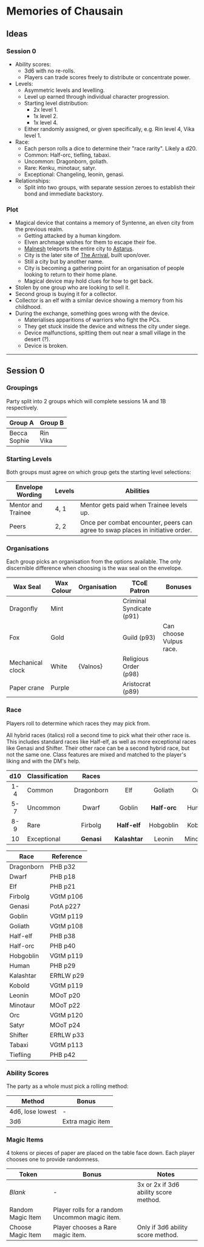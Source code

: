 # Memories of Chausain

## Ideas

### Session 0

- Ability scores:
  - 3d6 with no re-rolls.
  - Players can trade scores freely to distribute or concentrate power.
- Levels:
  - Asymmetric levels and levelling.
  - Level up earned through individual character progression.
  - Starting level distribution:
    - 2x level 1.
    - 1x level 2.
    - 1x level 4.
  - Either randomly assigned, or given specifically, e.g. Rin level 4, Vika level 1.
- Race:
  - Each person rolls a dice to determine their "race rarity". Likely a d20.
  - Common: Half-orc, tiefling, tabaxi.
  - Uncommon: Dragonborn, goliath.
  - Rare: Kenku, minotaur, satyr.
  - Exceptional: Changeling, leonin, genasi.
- Relationships:
  - Split into two groups, with separate session zeroes to establish their bond and immediate backstory.

### Plot

- Magical device that contains a memory of Syntenne, an elven city from the previous realm.
  - Getting attacked by a human kingdom.
  - Elven archmage wishes for them to escape their foe.
  - [Malnesh](../gods/deities/malnesh.md) teleports the entire city to [Astarus](../planes/astarus.md).
  - City is the later site of [The Arrival](../history/events/the-arrival.md), built upon/over.
  - Still a city but by another name.
  - City is becoming a gathering point for an organisation of people looking to return to their home plane.
  - Magical device may hold clues for how to get back.
- Stolen by one group who are looking to sell it.
- Second group is buying it for a collector.
- Collector is an elf with a similar device showing a memory from his childhood.
- During the exchange, something goes wrong with the device.
  - Materialises apparitions of warriors who fight the PCs.
  - They get stuck inside the device and witness the city under siege.
  - Device malfunctions, spitting them out near a small village in the desert (?).
  - Device is broken.

---

## Session 0

### Groupings

Party split into 2 groups which will complete sessions 1A and 1B respectively.

| Group A | Group B |
| --- | --- |
| Becca<br>Sophie | Rin<br>Vika |

### Starting Levels

Both groups must agree on which group gets the starting level selections:

| Envelope Wording | Levels | Abilities |
| --- | --- | --- |
| Mentor and Trainee | 4, 1 | Mentor gets paid when Trainee levels up. |
| Peers | 2, 2 | Once per combat encounter, peers can agree to swap places in initiative order. |

### Organisations

Each group picks an organisation from the options available. The only discernible difference when choosing is the wax seal on the envelope.

| Wax Seal | Wax Colour | Organisation | TCoE Patron | Bonuses |
| --- | --- | --- | --- | --- |
| Dragonfly | Mint | | Criminal Syndicate (p91) | |
| Fox | Gold | | Guild (p93) | Can choose Vulpus race. |
| Mechanical clock | White | {Valnos} | Religious Order (p98) | |
| Paper crane | Purple | | Aristocrat (p89) | |

### Race

Players roll to determine which races they may pick from.

All hybrid races (italics) roll a second time to pick what their other race is. This includes standard races like Half-elf, as well as more exceptional races like Genasi and Shifter. Their other race can be a second hybrid race, but not the same one. Class features are mixed and matched to the player's liking and with the DM's help.

| d10 | Classification | Races | | | | |
|:---:| --- |:---:|:---:|:---:|:---:|:---:|
| 1-4 | Common | Dragonborn | Elf | Goliath | Orc | Tabaxi |
| 5-7 | Uncommon | Dwarf | Goblin | **Half-orc** | Human | **Tiefling** |
| 8-9 | Rare | Firbolg | **Half-elf** | Hobgoblin | Kobold | Satyr |
| 10 | Exceptional | **Genasi** | **Kalashtar** | Leonin | Minotaur | **Shifter** |

| Race | Reference |
| --- | --- |
| Dragonborn | PHB p32 |
| Dwarf | PHB p18 |
| Elf | PHB p21 |
| Firbolg | VGtM p106 |
| Genasi | PotA p227 |
| Goblin | VGtM p119 |
| Goliath | VGtM p108 |
| Half-elf | PHB p38 |
| Half-orc | PHB p40 |
| Hobgoblin | VGtM p119 |
| Human | PHB p29 |
| Kalashtar | ERftLW p29 |
| Kobold | VGtM p119 |
| Leonin | MOoT p20 |
| Minotaur | MOoT p22 |
| Orc | VGtM p120 |
| Satyr | MOoT p24 |
| Shifter | ERftLW p33 |
| Tabaxi | VGtM p113 |
| Tiefling | PHB p42 |

### Ability Scores

The party as a whole must pick a rolling method:

| Method | Bonus |
| --- | --- |
| 4d6, lose lowest | - |
| 3d6 | Extra magic item |

### Magic Items

4 tokens or pieces of paper are placed on the table face down. Each player chooses one to provide randomness.

| Token | Bonus | Notes |
| --- | --- | --- |
| *Blank* | - | 3x or 2x if 3d6 ability score method. |
| Random Magic Item | Player rolls for a random Uncommon magic item. | |
| Choose Magic Item | Player chooses a Rare magic item. | Only if 3d6 ability score method. |
